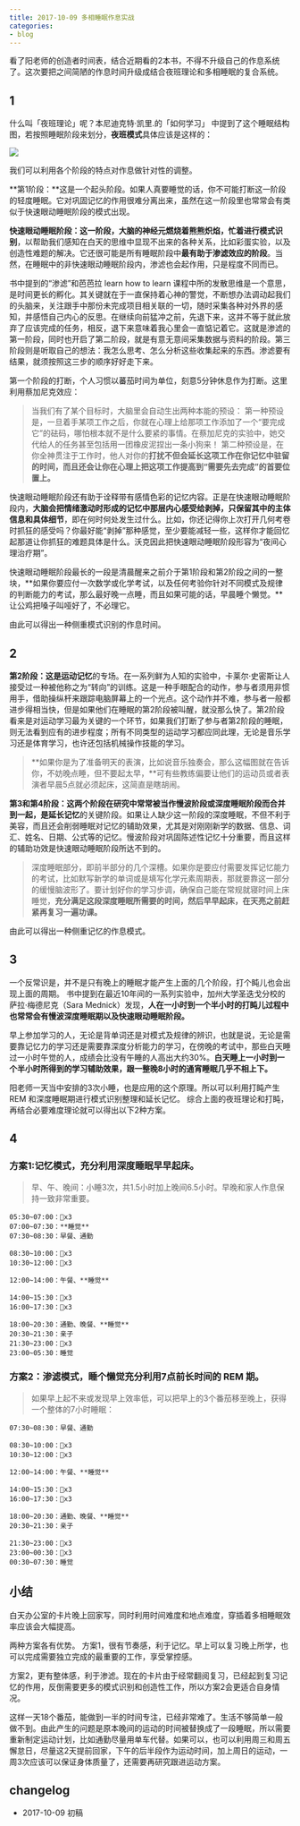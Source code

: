 ```yaml
---
title: 2017-10-09 多相睡眠作息实战
categories: 
- blog
---
```


看了阳老师的创造者时间表，结合近期看的2本书，不得不升级自己的作息系统了。这次要把之间简陋的作息时间升级成结合夜班理论和多相睡眠的复合系统。

## 1

什么叫「夜班理论」呢？本尼迪克特·凯里.的「如何学习」 中提到了这个睡眠结构图，若按照睡眠阶段来划分，**夜班模式**具体应该是这样的：

![](http://7xs0kh.com1.z0.glb.clouddn.com/2017-10-09-15074458014231.jpg)

我们可以利用各个阶段的特点对作息做针对性的调整。

**第1阶段：**这是一个起头阶段。如果人真要睡觉的话，你不可能打断这一阶段的轻度睡眠。它对巩固记忆的作用很难分离出来，虽然在这一阶段里也常常会有类似于快速眼动睡眠阶段的模式出现。

**快速眼动睡眠阶段：**这一阶段，大脑的神经元燃烧着熊熊炽焰，忙着进行**模式识别**，以帮助我们感知在白天的思维中显现不出来的各种关系，比如彩蛋实验，以及创造性难题的解决。它还很可能是所有睡眠阶段中**最有助于渗滤效应的阶段**。当然，在睡眠中的非快速眼动睡眠阶段内，渗滤也会起作用，只是程度不同而已。

书中提到的“渗滤”和芭芭拉 learn how to learn 课程中所的发散思维是一个意思，是时间更长的孵化。其关键就在于一直保持着心神的警觉，不断想办法调动起我们的头脑来，关注跟手中那份未完成项目相关联的一切，随时采集各种对外界的感知，并感悟自己内心的反思。在继续向前猛冲之前，先退下来，这并不等于就此放弃了应该完成的任务，相反，退下来意味着我心里会一直惦记着它。这就是渗滤的第一阶段，同时也开启了第二阶段，就是有意无意间采集数据与资料的阶段。第三阶段则是听取自己的想法：我怎么思考、怎么分析这些收集起来的东西。渗滤要有结果，就须按照这三步的顺序好好走下来。

第一个阶段的打断，个人习惯以蕃茄时间为单位，刻意5分钟休息作为打断。这里利用蔡加尼克效应：
> 当我们有了某个目标时，大脑里会自动生出两种本能的预设：
第一种预设是，一旦着手某项工作之后，你就在心理上给那项工作添加了一个“要完成它”的砝码，哪怕根本就不是什么要紧的事情。在蔡加尼克的实验中，她交代给人的任务甚至包括用一团橡皮泥捏出一条小狗来！
第二种预设是，在你全神贯注于工作时，他人对你的**打扰不但会延长这项工作在你记忆中驻留的时间，而且还会让你在心理上把这项工作提高到“需要先去完成”的首要位置上。**

快速眼动睡眠阶段还有助于诠释带有感情色彩的记忆内容。正是在快速眼动睡眠阶段内，**大脑会把情绪激动时形成的记忆中那层内心感受给剥掉，只保留其中的主体信息和具体细节**，即在何时何处发生过什么。比如，你还记得你上次打开几何考卷时抓狂的感受吗？你最好能“剥掉”那种感觉，至少要能减轻一些，这样你才能回忆起那道让你抓狂的难题具体是什么。沃克因此把快速眼动睡眠阶段形容为“夜间心理治疗期”。

快速眼动睡眠阶段最长的一段是清晨醒来之前介于第1阶段和第2阶段之间的一整块，**如果你要应付一次数学或化学考试，以及任何考验你针对不同模式及规律的判断能力的考试，那么最好晚一点睡，而且如果可能的话，早晨睡个懒觉。**让公鸡把嗓子叫哑好了，不必理它。

由此可以得出一种侧重模式识别的作息时间。

## 2

**第2阶段：**这是**运动记忆**的专场。在一系列鲜为人知的实验中，卡莱尔·史密斯让人接受过一种被他称之为“转向”的训练。这是一种手眼配合的动作，参与者须用非惯用手，借助操纵杆来跟踪电脑屏幕上的一个光点。这个动作并不难，参与者一般都进步得相当快，但是如果他们在睡眠的第2阶段被叫醒，就没那么快了。第2阶段看来是对运动学习最为关键的一个环节，如果我们打断了参与者第2阶段的睡眠，则无法看到应有的进步程度；所有不同类型的运动学习都应同此理，无论是音乐学习还是体育学习，也许还包括机械操作技能的学习。

> **如果你是为了准备明天的表演，比如说音乐独奏会，那么这幅图就在告诉你，不妨晚点睡，但不要起太早，**可有些教练偏要让他们的运动员或者表演者早晨5点就必须起床，这简直是瞎胡闹。

**第3和第4阶段：**这两个阶段在研究中常常被当作慢波阶段或深度睡眠阶段而合并到一起，是**延长记忆**的关键阶段。如果让人缺少这一阶段的深度睡眠，不但不利于美容，而且还会削弱睡眠对记忆的辅助效果，尤其是对刚刚新学的数据、信息、词汇、姓名、日期、公式等的记忆。慢波阶段对巩固陈述性记忆十分重要，而且这样的辅助功效是快速眼动睡眠阶段所达不到的。

> 深度睡眠部分，即前半部分的几个深槽。如果你是要应付需要发挥记忆能力的考试，比如默写新学的单词或是填写化学元素周期表，那就要靠这一部分的缓慢脑波形了。要计划好你的学习步调，确保自己能在常规就寝时间上床睡觉，**充分满足这段深度睡眠所需要的时间，然后早早起床，在天亮之前赶紧再复习一遍功课。**

由此可以得出一种侧重记忆的作息模式。

## 3

一个反常识是，并不是只有晚上的睡眠才能产生上面的几个阶段，打个盹儿也会出现上面的周期。
书中提到在最近10年间的一系列实验中，加州大学圣迭戈分校的萨拉·梅德尼克（Sara Mednick）发现，**人在一小时到一个半小时的打盹儿过程中也常常会有慢波深度睡眠期以及快速眼动睡眠阶段。**

早上参加学习的人，无论是背单词还是对模式及规律的辨识，也就是说，无论是需要靠记忆力的学习还是需要靠深度分析能力的学习，在傍晚的考试中，那些白天睡过一小时午觉的人，成绩会比没有午睡的人高出大约30%。**白天睡上一小时到一个半小时所得到的学习辅助效果，跟一整晚8小时的通宵睡眠几乎不相上下。**

阳老师一天当中安排的3次小睡，也是应用的这个原理。所以可以利用打盹产生REM 和深度睡眠期进行模式识别整理和延长记忆。
综合上面的夜班理论和打盹，再结合必要难度理论就可以得出以下2种方案。

## 4

### 方案1:记忆模式，充分利用深度睡眠早早起床。
> 早、午、晚间：小睡3次，共1.5小时加上晚间6.5小时。早晚和家人作息保持一致非常重要。

```
05:30~07:00：🍅x3
07:00~07:30：**睡觉**
07:30~08:30：早餐、通勤
 
08:30~10:00：🍅x3
10:30~12:00：🍅x3

12:00~14:00：午餐、**睡觉**

14:00~15:30：🍅x3
16:00~17:30：🍅x3

18:00~20:30：通勤、晚餐、**睡觉**
20:30~21:30：亲子
21:30~23:00：🍅x3
23:00~05:30：睡觉
```

### 方案2：渗滤模式，睡个懒觉充分利用7点前长时间的 REM 期。
> 如果早上起不来或发现早上效率低，可以把早上的3个番茄移至晚上，获得一个整体的7小时睡眠：

```
07:30~08:30：早餐、通勤
 
08:30~10:00：🍅x3
10:30~12:00：🍅x3

12:00~14:00：午餐、**睡觉**

14:00~15:30：🍅x3
16:00~17:30：🍅x3

18:00~20:30：通勤、晚餐、**睡觉**
20:30~21:30：亲子

21:30~23:00：🍅x3
23:00~00:30：🍅x3
00:30~07:30：睡觉
```

## 小结

白天办公室的卡片晚上回家写，同时利用时间难度和地点难度，穿插着多相睡眠效率应该会大幅提高。

两种方案各有优势。
方案1，很有节奏感，利于记忆。早上可以复习晚上所学，也可以完成需要独立完成的最重要的工作，享受掌控感。

方案2，更有整体感，利于渗滤。现在的卡片由于经常翻阅复习，已经起到复习记忆的作用，反倒需要更多的模式识别和创造性工作，所以方案2会更适合自身情况。

这样一天18个番茄，能做到一半的时间专注，已经非常难了。生活不够简单一般做不到。由此产生的问题是原本晚间的运动的时间被替换成了一段睡眠，所以需要重新制定运动计划，比如通勤尽量用单车代替。如果可以，也可以利用周三和周五懈怠日，尽量这2天提前回家，下午的后半段作为运动时间，加上周日的运动，一周3次应该可以保证身体质量了，还需要再研究跟进运动方案。

## changelog

- 2017-10-09 初稿

